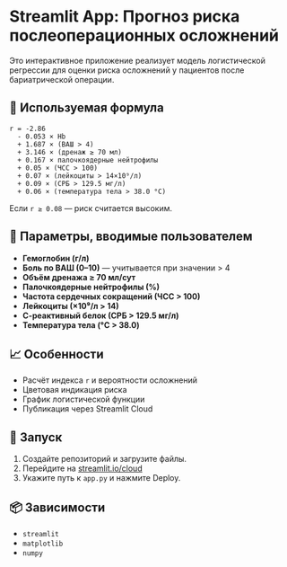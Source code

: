 # Streamlit App: Прогноз риска послеоперационных осложнений

Это интерактивное приложение реализует модель логистической регрессии для оценки риска осложнений у пациентов после бариатрической операции.

## 🔬 Используемая формула

```
r = -2.86 
  - 0.053 × Hb 
  + 1.687 × (ВАШ > 4) 
  + 3.146 × (дренаж ≥ 70 мл) 
  + 0.167 × палочкоядерные нейтрофилы 
  + 0.05 × (ЧСС > 100) 
  + 0.07 × (лейкоциты > 14×10⁹/л)
  + 0.09 × (СРБ > 129.5 мг/л)
  + 0.06 × (температура тела > 38.0 °C)
```

Если `r ≥ 0.08` — риск считается высоким.

## 🧾 Параметры, вводимые пользователем

- **Гемоглобин (г/л)**
- **Боль по ВАШ (0–10)** — учитывается при значении > 4
- **Объём дренажа ≥ 70 мл/сут**
- **Палочкоядерные нейтрофилы (%)**
- **Частота сердечных сокращений (ЧСС > 100)**
- **Лейкоциты (×10⁹/л > 14)**
- **С-реактивный белок (СРБ > 129.5 мг/л)**
- **Температура тела (°C > 38.0)**

## 📈 Особенности

- Расчёт индекса `r` и вероятности осложнений
- Цветовая индикация риска
- График логистической функции
- Публикация через Streamlit Cloud

## 🚀 Запуск

1. Создайте репозиторий и загрузите файлы.
2. Перейдите на [streamlit.io/cloud](https://streamlit.io/cloud)
3. Укажите путь к `app.py` и нажмите Deploy.

## 📦 Зависимости

- `streamlit`
- `matplotlib`
- `numpy`
